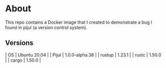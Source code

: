 # About
This repo contains a Docker image that I created to demonstrate a bug
I found in pijul (a version control system).

## Versions

| OS | Ubuntu 20.04 |
| Pijul | 1.0.0-alpha.38 |
| rustup | 1.23.1 |
| rustc | 1.50.0 |
| cargo | 1.50.0 |


